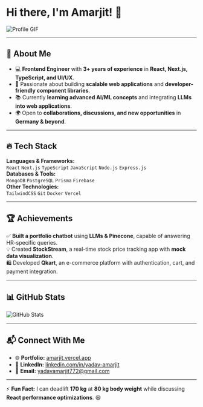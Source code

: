 # Hi there, I'm Amarjit! 👋  

![Profile GIF](https://media.giphy.com/media/QTfX9Ejfra3ZmNxh6B/giphy.gif)  

---

## 🚀 About Me  
- 💻 **Frontend Engineer** with **3+ years of experience** in **React, Next.js, TypeScript, and UI/UX**.  
- 🎯 Passionate about building **scalable web applications** and **developer-friendly component libraries**.  
- 📚 Currently **learning advanced AI/ML concepts** and integrating **LLMs into web applications**.  
- 🌍 Open to **collaborations, discussions, and new opportunities** in **Germany & beyond**.  

---

## 🔥 Tech Stack  
**Languages & Frameworks:**  
`React` `Next.js` `TypeScript` `JavaScript` `Node.js` `Express.js`  
**Databases & Tools:**  
`MongoDB` `PostgreSQL` `Prisma` `Firebase`  
**Other Technologies:**  
`TailwindCSS` `Git` `Docker` `Vercel`  

---

## 🏆 Achievements  
✅ **Built a portfolio chatbot** using **LLMs & Pinecone**, capable of answering HR-specific queries.   
💡 Created **StockStream**, a real-time stock price tracking app with **mock data visualization**.  
🛍️ Developed **Qkart**, an e-commerce platform with authentication, cart, and payment integration.  

---

## 📊 GitHub Stats  

![GitHub Stats](https://github-readme-stats.vercel.app/api?username=Amarjit772&show_icons=true&theme=tokyonight)

---

## 📬 Connect With Me  

- 🌐 **Portfolio:** [amarjit.vercel.app](https://amarjit.vercel.app/)  
- 💼 **LinkedIn:** [linkedin.com/in/yadav-amarjit](https://www.linkedin.com/in/yadav-amarjit/)  
- 📧 **Email:** [yadavamarjit772@gmail.com](mailto:yadavamarjit772@gmail.com)  

---

⚡ **Fun Fact:** I can deadlift **170 kg** at **80 kg body weight** while discussing **React performance optimizations**. 😆  
